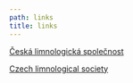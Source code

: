 ```yaml
---
path: links
title: links
---
```

<div class="cz">

[Česká limnologická společnost](http://www.limnospol.cz)
</div>

<div class="en">

[Czech limnological society](http://www.limnospol.cz)
</div>
